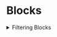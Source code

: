 
# Blocks

<details>
<summary>Filtering Blocks</summary>

Blocks can be filtered using following arguments:
- any
- blockHash
- blockReward
- date
- height
- miner
- options
- size
- time
- transactionCount
- uncleCount
  
</detials>

- any
- count
- countBigInt
- date
- difficulty
- expression
- gasLimit
- gasUsed
- hash
- height
- maximum
- miner
- minimum
- nonce
- parentHash
- reward
- rewardCurrency
- size
- timestamp
- totalDifficulty
- transactionCount
- transactionCountBigInt
- uncleCount
- uncleCountBigInt